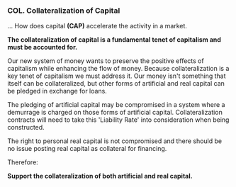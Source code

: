 
### COL. Collateralization of Capital



... How does capital **(CAP)** accelerate the activity in a market.



**The collateralization of capital is a fundamental tenet of capitalism and must be accounted for.**

Our new system of money wants to preserve the positive effects of capitalism while enhancing the flow of money. Because collateralization is a key tenet of capitalism we must address it.  Our money isn't something that itself can be collateralized, but other forms of artificial and real capital can be pledged in exchange for loans.

The pledging of artificial capital may be compromised in a system where a demurrage is charged on those forms of artificial capital.  Collateralization contracts will need to take this 'Liability Rate' into consideration when being constructed.

The right to personal real capital is not compromised and there should be no issue posting real capital as collateral for financing.


Therefore:

**Support the collateralization of both artificial and real capital.**



